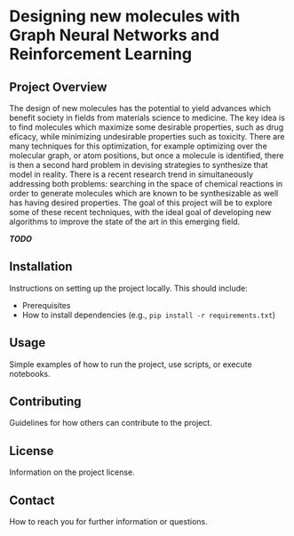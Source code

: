 # Designing new molecules with Graph Neural Networks and Reinforcement Learning

## Project Overview
The design of new molecules has the potential to yield advances which benefit society in fields from materials science to medicine. The key idea is to find molecules which maximize some desirable properties, such as drug eficacy, while minimizing undesirable properties such as toxicity. There are many techniques for this optimization, for example optimizing over the molecular graph, or atom positions, but once a molecule is identified, there is then a second hard problem in devising strategies to synthesize that model in reality. There is a recent research trend in simultaneously addressing both problems: searching in the space of chemical reactions in order to generate molecules which are known to be synthesizable as well has having desired properties. The goal of this project will be to explore some of these recent techniques, with the ideal goal of developing new algorithms to improve the state of the art in this emerging field.

_____TODO_____
## Installation
Instructions on setting up the project locally. This should include:
- Prerequisites
- How to install dependencies (e.g., `pip install -r requirements.txt`)

## Usage
Simple examples of how to run the project, use scripts, or execute notebooks.

## Contributing
Guidelines for how others can contribute to the project.

## License
Information on the project license.

## Contact
How to reach you for further information or questions.